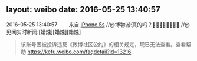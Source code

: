 layout: weibo
date: 2016-05-25 13:40:57
---
2016-05-25 13:40:57  &nbsp;&nbsp;&nbsp;&nbsp;&nbsp;&nbsp; 来自 <a href="sinaweibo://customweibosource" rel="nofollow">iPhone 5s</a>
//@博物派:真的吗？🙏🏻🙏🏻🙏🏻🙏🏻 //@见闻实时新闻:[蜡烛][蜡烛][蜡烛]
>  该账号因被投诉违反《微博社区公约》的相关规定，现已无法查看。查看帮助 https://kefu.weibo.com/faqdetail?id=13216
